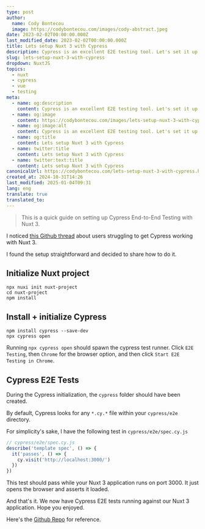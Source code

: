 ```yaml
---
type: post
author:
  name: Cody Bontecou
  image: https://codybontecou.com/images/cody-abstract.jpeg
date: 2023-02-02T00:00:00.000Z
last_modified_date: 2023-02-02T00:00:00.000Z
title: Lets setup Nuxt 3 with Cypress
description: Cypress is an excellent E2E testing tool. Let's set it up in a fresh Nuxt 3 project to connect two modern web tools.
slug: lets-setup-nuxt-3-with-cypress
dropdown: NuxtJS
topics:
  - nuxt
  - cypress
  - vue
  - testing
meta:
  - name: og:description
    content: Cypress is an excellent E2E testing tool. Let's set it up in a fresh Nuxt 3 project to connect two modern web tools.
  - name: og:image
    content: https://codybontecou.com/images/lets-setup-nuxt-3-with-cypress.png
  - name: og:image:alt
    content: Cypress is an excellent E2E testing tool. Let's set it up in a fresh Nuxt 3 project to connect two modern web tools.
  - name: og:title
    content: Lets setup Nuxt 3 with Cypress
  - name: twitter:title
    content: Lets setup Nuxt 3 with Cypress
  - name: twitter:text:title
    content: Lets setup Nuxt 3 with Cypress
canonicalUrl: https://codybontecou.com/lets-setup-nuxt-3-with-cypress.html
created_at: 2024-10-31T14:26
last_modified: 2025-01-04T09:31
lang: eng
translate: true
translated_to: 
---
```


> This is a quick guide on setting up Cypress End-to-End Testing with Nuxt 3.

I noticed [this Github thread](https://github.com/cypress-io/cypress/discussions/21184) about users struggling to get Cypress working with Nuxt 3.

I found the setup straightforward and decided to share how to do it.

## Initialize Nuxt project

```shell
npx nuxi init nuxt-project
cd nuxt-project
npm install
```

## Install + initialize Cypress

```shell
npm install cypress --save-dev
npx cypress open
```

Running `npx cypress open` should spawn the cypress test runner. Click `E2E Testing`, then `Chrome` for the browser option, and then click `Start E2E Testing in Chrome`.

## Cypress E2E Tests

During the Cypress initialization, the `cypress` folder should have been created.

By default, Cypress looks for any `*.cy.*` file within your `cypress/e2e` directory.

For simplicity's sake, I have the following test in `cypress/e2e/spec.cy.js`

```js
// cypress/e2e/spec.cy.js
describe('template spec', () => {
  it('passes', () => {
    cy.visit('http://localhost:3000/')
  })
})
```

This test should pass while your Nuxt 3 application runs on port 3000. It just opens the browser and asserts it loaded.

And that's it. We now have Cypress E2E tests running against our Nuxt 3 application. Hope you enjoyed.

Here's the [Github Repo](https://github.com/CodyBontecou/lets-setup-nuxt-3-with-cypress) for reference.
